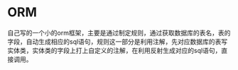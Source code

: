 # ORM
自己写的一个小的orm框架，主要是通过制定规则，通过获取数据库的表名，表的字段，自动生成相应的sql语句，规则这一部分是利用注解，先对应数据库的表写实体类，实体类的字段上打上自定义的注解，在利用反射生成对应的sql语句，直接调用。
